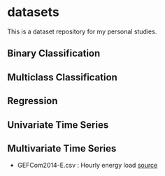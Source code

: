 # datasets
This is a dataset repository for my personal studies.

## Binary Classification

## Multiclass Classification

## Regression

## Univariate Time Series

## Multivariate Time Series
- GEFCom2014-E.csv : Hourly energy load [source](http://blog.drhongtao.com/2017/03/gefcom2014-load-forecasting-data.html)
